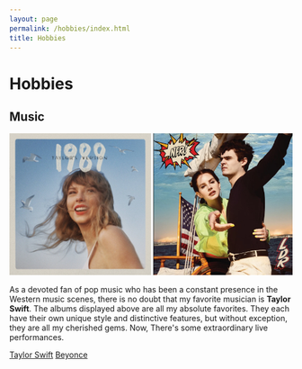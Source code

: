 ```yaml
---
layout: page
permalink: /hobbies/index.html
title: Hobbies
---
```


# Hobbies

## Music

<html>
<head>
<style>
  .image-container {
    white-space: nowrap; /* 防止图片换行 */
    overflow-x: scroll; /* 水平滚动条 */
    width: 100%; /* 宽度占满容器 */
  }

  .image-container img {
    display: inline-block; /* 图片在同一水平线上 */
    max-width: 100%; /* 图片不超过容器宽度 */
    height: auto; /* 保持纵横比 */
  }
</style>
</head>
<body>

<div class="image-container">
  <img src="/images/hobbies/taylor.jpg" alt="Image 1" style="width: 50%; height: 50%;">
  <img src="/images/hobbies/lana.jpg" alt="Image 2" style="width: 50%; height: 50%;">
  <img src="/images/hobbies/beyonce.jpg" alt="Image 3" style="width: 50%; height: 50%;">
  <img src="/images/hobbies/anson.jpg" alt="Image 4" style="width: 50%; height: 50%;">
  <img src="/images/hobbies/lorde.jpg" alt="Image 5" style="width: 50%; height: 50%;">
  <img src="/images/hobbies/accusefive.jpg" alt="Image 6" style="width: 50%; height: 50%;">
</div>
</body>
</html>

As a devoted fan of pop music who has been a constant presence in the Western music scenes, there is no doubt that my favorite musician is **Taylor Swift**. The albums displayed above are all my absolute favorites. They each have their own unique style and distinctive features, but without exception, they are all my cherished gems. Now, There's some extraordinary live performances. 

[Taylor Swift](https://www.youtube.com/watch?v=P5JLMp08GC0)
[Beyonce](https://www.youtube.com/watch?v=suIg9kTGBVI)